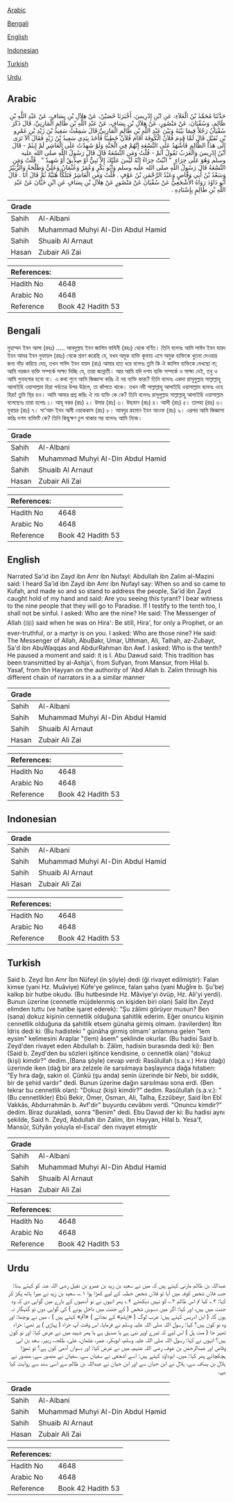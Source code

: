 [Arabic](#arabic)

[Bengali](#bengali)

[English](#english)

[Indonesian](#indonesian)

[Turkish](#turkish)

[Urdu](#urdu)

## Arabic


<div dir="rtl" lang="ar" style={{fontSize:'larger',backgroundColor:'#f8f9fa',padding:20}}>
حَدَّثَنَا مُحَمَّدُ بْنُ الْعَلاَءِ، عَنِ ابْنِ إِدْرِيسَ، أَخْبَرَنَا حُصَيْنٌ، عَنْ هِلاَلِ بْنِ يِسَافٍ، عَنْ عَبْدِ اللَّهِ بْنِ ظَالِمٍ، وَسُفْيَانَ، عَنْ مَنْصُورٍ، عَنْ هِلاَلِ بْنِ يِسَافٍ، عَنْ عَبْدِ اللَّهِ بْنِ ظَالِمٍ الْمَازِنِيِّ، قَالَ ذَكَرَ سُفْيَانُ رَجُلاً فِيمَا بَيْنَهُ وَبَيْنَ عَبْدِ اللَّهِ بْنِ ظَالِمٍ الْمَازِنِيِّ قَالَ سَمِعْتُ سَعِيدَ بْنَ زَيْدِ بْنِ عَمْرِو بْنِ نُفَيْلٍ قَالَ لَمَّا قَدِمَ فُلاَنٌ الْكُوفَةَ أَقَامَ فُلاَنٌ خَطِيبًا فَأَخَذَ بِيَدِي سَعِيدُ بْنُ زَيْدٍ فَقَالَ أَلاَ تَرَى إِلَى هَذَا الظَّالِمِ فَأَشْهَدُ عَلَى التِّسْعَةِ إِنَّهُمْ فِي الْجَنَّةِ وَلَوْ شَهِدْتُ عَلَى الْعَاشِرِ لَمْ إِيثَمْ - قَالَ ابْنُ إِدْرِيسَ وَالْعَرَبُ تَقُولُ آثَمْ - قُلْتُ وَمَنِ التِّسْعَةُ قَالَ قَالَ رَسُولُ اللَّهِ صلى الله عليه وسلم وَهُوَ عَلَى حِرَاءٍ ‏ "‏ اثْبُتْ حِرَاءُ إِنَّهُ لَيْسَ عَلَيْكَ إِلاَّ نَبِيٌّ أَوْ صِدِّيقٌ أَوْ شَهِيدٌ ‏"‏ ‏.‏ قُلْتُ وَمَنِ التِّسْعَةُ قَالَ رَسُولُ اللَّهِ صلى الله عليه وسلم وَأَبُو بَكْرٍ وَعُمَرُ وَعُثْمَانُ وَعَلِيٌّ وَطَلْحَةُ وَالزُّبَيْرُ وَسَعْدُ بْنُ أَبِي وَقَّاصٍ وَعَبْدُ الرَّحْمَنِ بْنُ عَوْفٍ ‏.‏ قُلْتُ وَمَنِ الْعَاشِرُ فَتَلَكَّأَ هُنَيَّةً ثُمَّ قَالَ أَنَا ‏.‏ قَالَ أَبُو دَاوُدَ رَوَاهُ الأَشْجَعِيُّ عَنْ سُفْيَانَ عَنْ مَنْصُورٍ عَنْ هِلاَلِ بْنِ يِسَافٍ عَنِ ابْنِ حَيَّانَ عَنْ عَبْدِ اللَّهِ بْنِ ظَالِمٍ بِإِسْنَادِهِ ‏.‏
</div>
<div style={{backgroundColor:'#f8f9fa',padding:20, marginBottom: 10}}><table> <thead> <tr> <th>Grade</th> <th></th> </tr> </thead> <tbody> <tr><td>Sahih</td><td>Al-Albani</td></tr><tr><td>Sahih</td><td>Muhammad Muhyi Al-Din Abdul Hamid</td></tr><tr><td>Sahih</td><td>Shuaib Al Arnaut</td></tr><tr><td>Hasan</td><td>Zubair Ali Zai</td></tr></tbody></table><table> <thead> <tr> <th>References:</th> <th></th> </tr> </thead> <tbody><tr><td>Hadith No</td><td>4648</td></tr><tr><td>Arabic No</td><td>4648</td></tr><tr><td>Reference</td><td>Book 42 Hadith 53</td></tr></tbody></table></div>

## Bengali


<div dir="ltr" lang="bn" style={{fontSize:'larger',backgroundColor:'#f8f9fa',padding:20}}>
মুহাম্মদ ইবন আলা (রহঃ) ..... আবদুল্লাহ ইবন জালিম মাযিনী (রহঃ) থেকে বর্ণিত। তিনি বলেনঃ আমি সাঈদ ইবন যায়দ ইবন আমর ইবন নুফায়ল (রহঃ) থেকে শ্রবণ করেছি যে, যখন অমুক ব্যক্তি কূফায় এসে অমুক ব্যক্তিকে খুতবা দেওয়ার জন্য দাঁড় করিয়ে দেয়, তখন সাঈদ ইবন যায়দ (রাঃ) আমার হাত ধরে বলেনঃ তুমি কি ঐ জালিম ব্যক্তিকে দেখছো না; আমি নয়জন ব্যক্তি সম্পর্কে সাক্ষ্য দিচ্ছি যে, তারা জান্নাতী। আর আমি যদি দশম ব্যক্তি সম্পর্কে ও সাক্ষ্য দেই, তবু ও আমি গুনাহগার হবো না। এ কথা শুনে আমি জিজ্ঞাসা করিঃ ঐ নয় ব্যক্তি কারা? তিনি বলেনঃ একদা রাসূলুল্লাহ সাল্লাল্লাহু আলাইহি ওয়াসাল্লাম হিরা পর্বতের উপর উঠলে, তা কাঁপতে থাকে। তখন নবী সাল্লাল্লাহু আলাইহি ওয়াসাল্লাম বলেনঃ ওহে হিরা! তুমি স্থির হও। আমি আবার প্রশ্ন করিঃ ঐ নয় ব্যক্তি কে কে? তিনি বলেনঃ রাসূলুল্লাহ সাল্লাল্লাহু আলাইহি ওয়াসাল্লাম বলেছেনঃ তারা হলোঃ ১। আবূ বকর (রাঃ) ২। উমার (রাঃ) ৩। উছমান (রাঃ) ৪। আলী (রাঃ) ৫। তালহা (রাঃ) ৬। যুবায়র (রাঃ) ৭। সা'আদ ইবন আবী ওয়াককাস (রাঃ) ৮। আবদুর রহমান ইবন আওফ (রাঃ) ৯। এরপর আমি জিজ্ঞাসা করিঃ দশম ব্যক্তিটি কে? তিনি কিছুক্ষণ চুপ থাকার পর বলেনঃ আমি নিজে।
</div>
<div style={{backgroundColor:'#f8f9fa',padding:20, marginBottom: 10}}><table> <thead> <tr> <th>Grade</th> <th></th> </tr> </thead> <tbody> <tr><td>Sahih</td><td>Al-Albani</td></tr><tr><td>Sahih</td><td>Muhammad Muhyi Al-Din Abdul Hamid</td></tr><tr><td>Sahih</td><td>Shuaib Al Arnaut</td></tr><tr><td>Hasan</td><td>Zubair Ali Zai</td></tr></tbody></table><table> <thead> <tr> <th>References:</th> <th></th> </tr> </thead> <tbody><tr><td>Hadith No</td><td>4648</td></tr><tr><td>Arabic No</td><td>4648</td></tr><tr><td>Reference</td><td>Book 42 Hadith 53</td></tr></tbody></table></div>

## English


<div dir="ltr" lang="en" style={{fontSize:'larger',backgroundColor:'#f8f9fa',padding:20}}>
Narrated Sa'id ibn Zayd ibn Amr ibn Nufayl: Abdullah ibn Zalim al-Mazini said: I heard Sa'id ibn Zayd ibn Amr ibn Nufayl say: When so and so came to Kufah, and made so and so stand to address the people, Sa'id ibn Zayd caught hold of my hand and said: Are you seeing this tyrant? I bear witness to the nine people that they will go to Paradise. If I testify to the tenth too, I shall not be sinful. I asked: Who are the nine? He said: The Messenger of Allah (ﷺ) said when he was on Hira': Be still, Hira', for only a Prophet, or an ever-truthful, or a martyr is on you. I asked: Who are those nine? He said: The Messenger of Allah, AbuBakr, Umar, Uthman, Ali, Talhah, az-Zubayr, Sa'd ibn AbuWaqqas and AbdurRahman ibn Awf. I asked: Who is the tenth? He paused a moment and said: it is I. Abu Dawud said: This tradition has been transmitted by al-Ashja'i, from Sufyan, from Mansur, from Hilal b. Yasaf, from Ibn Hayyan on the authority of 'Abd Allah b. Zalim through his different chain of narrators in a a similar manner
</div>
<div style={{backgroundColor:'#f8f9fa',padding:20, marginBottom: 10}}><table> <thead> <tr> <th>Grade</th> <th></th> </tr> </thead> <tbody> <tr><td>Sahih</td><td>Al-Albani</td></tr><tr><td>Sahih</td><td>Muhammad Muhyi Al-Din Abdul Hamid</td></tr><tr><td>Sahih</td><td>Shuaib Al Arnaut</td></tr><tr><td>Hasan</td><td>Zubair Ali Zai</td></tr></tbody></table><table> <thead> <tr> <th>References:</th> <th></th> </tr> </thead> <tbody><tr><td>Hadith No</td><td>4648</td></tr><tr><td>Arabic No</td><td>4648</td></tr><tr><td>Reference</td><td>Book 42 Hadith 53</td></tr></tbody></table></div>

## Indonesian


<div dir="ltr" lang="id" style={{fontSize:'larger',backgroundColor:'#f8f9fa',padding:20}}>

</div>
<div style={{backgroundColor:'#f8f9fa',padding:20, marginBottom: 10}}><table> <thead> <tr> <th>Grade</th> <th></th> </tr> </thead> <tbody> <tr><td>Sahih</td><td>Al-Albani</td></tr><tr><td>Sahih</td><td>Muhammad Muhyi Al-Din Abdul Hamid</td></tr><tr><td>Sahih</td><td>Shuaib Al Arnaut</td></tr><tr><td>Hasan</td><td>Zubair Ali Zai</td></tr></tbody></table><table> <thead> <tr> <th>References:</th> <th></th> </tr> </thead> <tbody><tr><td>Hadith No</td><td>4648</td></tr><tr><td>Arabic No</td><td>4648</td></tr><tr><td>Reference</td><td>Book 42 Hadith 53</td></tr></tbody></table></div>

## Turkish


<div dir="ltr" lang="tr" style={{fontSize:'larger',backgroundColor:'#f8f9fa',padding:20}}>
Said b. Zeyd İbn Amr İbn Nüfeyl (in şöyle) dedi (ği rivayet edilmiştir): Falan kimse (yani Hz. Muâviye) Kûfe'ye gelince, falan şahıs (yani Muğîre b. Şu'be) kalkıp bir hutbe okudu. (Bu hutbesinde Hz. Mâviye'yi övüp, Hz. Ali'yi yerdi). Bunun üzerine (cennetle müjdelenmiş on kişiden biri olan) Saîd İbn Zeyd elimden tuttu (ve hatibe işaret ederek): "Şu zâlimi görüyor musun? Ben (sana) dokuz kişinin cennetlik olduğuna şahitlik ederim. Eğer onuncu kişinin cennetlik olduğuna da şahitlik etsem günaha girmiş olmam. (ravilerden) İbn İdris dedi ki: (Bu hadisteki " günâha girmiş olmam' anlamına gelen "lem eysim" kelimesini Araplar "(lem) âsem" şeklinde okurlar. (Bu hadisi Said b. Zeyd'den rivayet eden Abdullah b. Zâlim, hadisin burasında dedi ki): Ben (Said b. Zeyd'den bu sözleri işitince kendisine, o cennetlik olan) "dokuz (kişi) kimdir?" dedim.,(Bana şöyle) cevap verdi: Rasûlullah (s.a.v.) Hıra (dağı) üzerinde iken (dağ bir ara zelzele ile sarsılmaya başlayınca dağa hitaben: "Ey hıra dağı, sakin ol. Çünkü (şu anda) senin üzerinde bir Nebi, bir sıddık, bir de şehid vardır" dedi. Bunun üzerine dağın sarsılması sona erdi. (Ben tekrar bu cennetlik olan): "Dokuz (kişi) kimdir?" dedim. Rasûlullah (s.a.v.): "(Bu cennetlikler) Ebû Bekir, Ömer, Osman, Ali, Talha, Ezzûbeyr, Said İbn Ebî Vakkâs, Abdurrahmân b. Avf'dir" buyurdu cevâbını verdi. "Onuncu kimdir?" dedim. Biraz durakladı, sonra "Benim" dedi. Ebu Davııd der ki: Bu hadisi aynı şekilde, Said h. Zeyd, Abdullah ibn Zalim, ibn Hayyan, Hilal b. Yesa'f, Mansûr, Süfyân yoluyla el-Escaî' den rivayet etmiştir
</div>
<div style={{backgroundColor:'#f8f9fa',padding:20, marginBottom: 10}}><table> <thead> <tr> <th>Grade</th> <th></th> </tr> </thead> <tbody> <tr><td>Sahih</td><td>Al-Albani</td></tr><tr><td>Sahih</td><td>Muhammad Muhyi Al-Din Abdul Hamid</td></tr><tr><td>Sahih</td><td>Shuaib Al Arnaut</td></tr><tr><td>Hasan</td><td>Zubair Ali Zai</td></tr></tbody></table><table> <thead> <tr> <th>References:</th> <th></th> </tr> </thead> <tbody><tr><td>Hadith No</td><td>4648</td></tr><tr><td>Arabic No</td><td>4648</td></tr><tr><td>Reference</td><td>Book 42 Hadith 53</td></tr></tbody></table></div>

## Urdu


<div dir="rtl" lang="ur" style={{fontSize:'larger',backgroundColor:'#f8f9fa',padding:20}}>
عبداللہ بن ظالم مازنی کہتے ہیں کہ میں نے سعید بن زید بن عمرو بن نفیل رضی اللہ عنہ کو کہتے سنا: جب فلاں شخص کوفہ میں آیا تو فلاں شخص خطبہ کے لیے کھڑا ہوا ۱؎، سعید بن زید نے میرا ہاتھ پکڑ کر کہا: ۲؎ کیا تم اس ظالم ۳؎ کو نہیں دیکھتے ۴؎ پھر انہوں نے نو آدمیوں کے بارے میں گواہی دی کہ وہ جنت میں ہیں، اور کہا: اگر میں دسویں شخص ( کے جنت میں داخل ہونے ) کی گواہی دوں تو گنہگار نہ ہوں گا، ( ابن ادریس کہتے ہیں: عرب لوگ ( «إیثم» کے بجائے ) «آثم» کہتے ہیں ) ، میں نے پوچھا: اور وہ نو کون ہیں؟ کہا: رسول اللہ صلی اللہ علیہ وسلم نے فرمایا، اس وقت آپ حراء ( پہاڑی ) پر تھے: حراء ٹھہر جا ( مت ہل ) اس لیے کہ تیرے اوپر نبی ہے یا صدیق ہے یا پھر شہید میں نے عرض کیا: اور نو کون ہیں؟ انہوں نے کہا: رسول اللہ صلی اللہ علیہ وسلم، ابوبکر، عمر، عثمان، علی، طلحہ، زبیر، سعد بن ابی وقاص اور عبدالرحمٰن بن عوف رضی اللہ عنہم، میں نے عرض کیا: اور دسواں آدمی کون ہے؟ تو تھوڑا ہچکچائے پھر کہا: میں۔ ابوداؤد کہتے ہیں: اسے اشجعی نے سفیان سے، سفیان نے منصور سے، منصور نے ہلال بن یساف سے، ہلال نے ابن حیان سے اور ابن حیان نے عبداللہ بن ظالم سے اسی سند سے روایت کیا ہے۔
</div>
<div style={{backgroundColor:'#f8f9fa',padding:20, marginBottom: 10}}><table> <thead> <tr> <th>Grade</th> <th></th> </tr> </thead> <tbody> <tr><td>Sahih</td><td>Al-Albani</td></tr><tr><td>Sahih</td><td>Muhammad Muhyi Al-Din Abdul Hamid</td></tr><tr><td>Sahih</td><td>Shuaib Al Arnaut</td></tr><tr><td>Hasan</td><td>Zubair Ali Zai</td></tr></tbody></table><table> <thead> <tr> <th>References:</th> <th></th> </tr> </thead> <tbody><tr><td>Hadith No</td><td>4648</td></tr><tr><td>Arabic No</td><td>4648</td></tr><tr><td>Reference</td><td>Book 42 Hadith 53</td></tr></tbody></table></div>